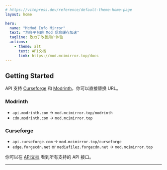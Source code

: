 ```yaml
---
# https://vitepress.dev/reference/default-theme-home-page
layout: home

hero:
  name: "McMod Info Mirror"
  text: "为各平台的 Mod 信息缓存加速"
  tagline: 致力于改善用户体验
  actions:
    - theme: alt
      text: API文档
      link: https://mod.mcimirror.top/docs
---
```


## Getting Started

API 支持 [Curseforge](https://curseforge.com/) 和 [Modrinth](https://modrinth.com/)，你可以直接替换 URL。

### Modrinth

- `api.modrinth.com` -> `mod.mcimirror.top/modrinth`
- `cdn.modrinth.com` -> `mod.mcimirror.top`

### Curseforge

- `api.curseforge.com` -> `mod.mcimirror.top/curseforge`
- `edge.forgecdn.net` or `mediafilez.forgecdn.net` -> `mod.mcimirror.top`

你可以在 [API文档](https://mod.mcimirror.top/docs) 看到所有支持的 API 接口。

---
